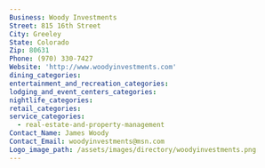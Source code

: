 ```yaml
---
Business: Woody Investments
Street: 815 16th Street
City: Greeley
State: Colorado
Zip: 80631
Phone: (970) 330-7427
Website: 'http://www.woodyinvestments.com'
dining_categories:
entertainment_and_recreation_categories:
lodging_and_event_centers_categories:
nightlife_categories:
retail_categories:
service_categories:
  - real-estate-and-property-management
Contact_Name: James Woody
Contact_Email: woodyinvestments@msn.com
Logo_image_path: /assets/images/directory/woodyinvestments.png
---
```



